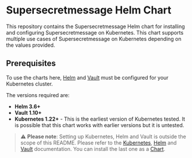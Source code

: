 # Supersecretmessage Helm Chart

This repository contains the Supersecretmessage Helm chart for installing
and configuring Supersecretmessage on Kubernetes. This chart supports multiple use
cases of Supersecretmessage on Kubernetes depending on the values provided.

## Prerequisites

To use the charts here, [Helm](https://helm.sh/) and [Vault](https://www.vaultproject.io/) must be configured for your
Kubernetes cluster.

The versions required are:

  * **Helm 3.6+**
  * **Vault 1.10+**
  * **Kubernetes 1.22+** - This is the earliest version of Kubernetes tested.
    It is possible that this chart works with earlier versions but it is
    untested.


> :warning: **Please note**: Setting up Kubernetes, Helm and Vault is outside the scope of
this README. Please refer to the [Kubernetes](https://kubernetes.io/docs/home/), [Helm](https://helm.sh/docs/intro/install/) and [Vault](https://developer.hashicorp.com/vault/tutorials/kubernetes/kubernetes-raft-deployment-guide) documentation. You can install the last one as a [Chart](https://developer.hashicorp.com/vault/docs/platform/k8s/helm).
